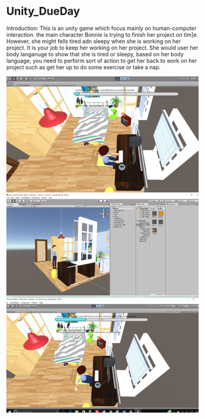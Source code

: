 # Unity_DueDay 
Introduction:
This is an unity game which focus mainly on human-computer interaction.
the main character Bonnie is trying to finish her project on tim]e. However, she might fells tired adn sleepy when she is working on her project.
It is your job to keep her working on her project.
She would user her body langanuge to show that she is tired or sleepy, based on her body language, you need to perform sort of action to get her
back to work on her project such as get her up to do some exercise or take a nap.

![screenshot](Result1.PNG)
![screenshot](Result2.PNG)
![screenshot](Result3.PNG)

